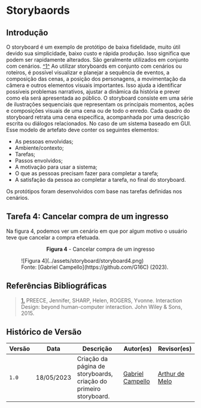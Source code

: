 # Storybaords

## Introdução

O storyboard é um exemplo de protótipo de baixa fidelidade, muito útil devido sua simplicidade, baixo custo e rápida produção. Isso significa que podem ser rapidamente alterados. São geralmente utilizados em conjunto com cenários. <a id="anchor_1" href="#REF1">^1^</a> Ao utilizar storyboards em conjunto com cenários ou roteiros, é possível visualizar e planejar a sequência de eventos, a composição das cenas, a posição dos personagens, a movimentação da câmera e outros elementos visuais importantes. Isso ajuda a identificar possíveis problemas narrativos, ajustar a dinâmica da história e prever como ela será apresentada ao público. O storyboard consiste em uma série de ilustrações sequenciais que representam os principais momentos, ações e composições visuais de uma cena ou de todo o enredo. Cada quadro do storyboard retrata uma cena específica, acompanhada por uma descrição escrita ou diálogos relacionados. No caso de um sistema baseado em GUI. Esse modelo de artefato deve conter os seguintes elementos:

* As pessoas envolvidas;
* Ambiente/contexto;
* Tarefas;
* Passos envolvidos;
* A motivação para usar a sistema;
* O que as pessoas precisam fazer para completar a tarefa;
* A satisfação da pessoa ao completar a tarefa, no final do storyboard.

Os protótipos foram desenvolvidos com base nas tarefas definidas nos cenários.


## Tarefa 4: Cancelar compra de um ingresso

Na figura 4, podemos ver um cenário em que por algum motivo o usuário teve que cancelar a compra efetuada. 

<p style="text-align: center"><b>Figura 4</b> - Cancelar compra de um ingresso</p></font>
<figure markdown>![Figura 4](../assets/storyboard/storyboard4.png)<figcaption>Fonte: [Gabriel Campello](https://github.com/G16C) (2023).</figcaption></figure>


## Referências Bibliográficas

> <a id="REF1" href="#anchor_1">1.</a> PREECE, Jennifer, SHARP, Helen, ROGERS, Yvonne. Interaction Design: beyond human-computer interaction. John Wiley & Sons, 2015.


## Histórico de Versão

| Versão | Data       | Descrição                                                                  | Autor(es)                                        | Revisor(es)                                    |
| ------ | ---------- | -------------------------------------------------------------------------- | ------------------------------------------------ | ---------------------------------------------- |
| `1.0`  | 18/05/2023 | Criação da página de storyboards, criação do primeiro storyboard. | [Gabriel Campello](https://github.com/G16C)   | [Arthur de Melo](https://github.com/arthurmlv)  |


